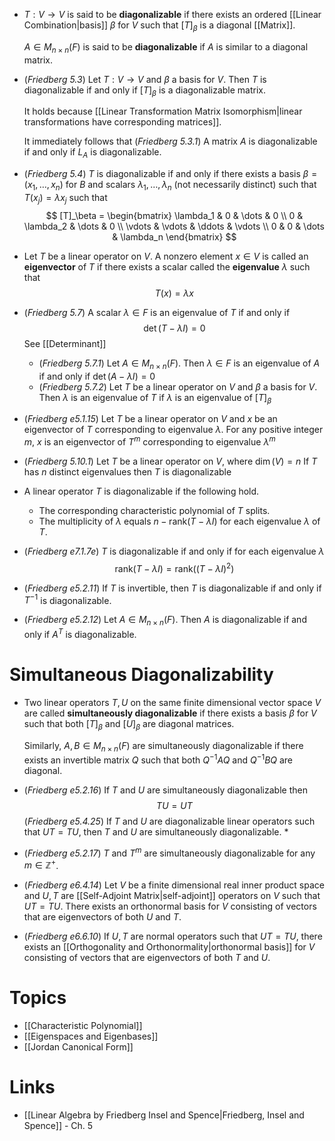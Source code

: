 * $T:V\to V$ is said to be **diagonalizable** if there exists an ordered [[Linear Combination|basis]] $\beta$ for $V$ such that $[T]_\beta$ is a diagonal [[Matrix]]. 
  
  $A\in M_{n\times n}(F)$ is said to be **diagonalizable** if $A$ is similar to a diagonal matrix.

* (*Friedberg 5.3*) Let $T:V\to V$ and $\beta$ a basis for $V$. Then $T$ is diagonalizable if and only if $[T]_\beta$ is a diagonalizable matrix.
  
  It holds because [[Linear Transformation Matrix Isomorphism|linear transformations have corresponding matrices]].
  
  It immediately follows that (*Friedberg 5.3.1*) A matrix $A$ is diagonalizable if and only if $L_A$ is diagonalizable.

* (*Friedberg 5.4*) $T$ is diagonalizable if and only if there exists a basis $\beta=(x_1,\dots,x_n)$ for $B$ and scalars $\lambda_1,\dots,\lambda_n$ (not necessarily distinct) such that $T(x_j)=\lambda x_j$ such that
  $$
  [T]_\beta = 
  \begin{bmatrix}
  \lambda_1 & 0 & \dots & 0 \\
  0 & \lambda_2 & \dots & 0 \\
  \vdots & \vdots  & \ddots & \vdots \\
  0 & 0 & \dots & \lambda_n
  \end{bmatrix}
  $$

* Let $T$ be a linear operator on $V$. A nonzero element $x\in V$ is called an **eigenvector** of  $T$ if there exists a scalar called the **eigenvalue** $\lambda$ such that 
  $$
  T(x) = \lambda x
  $$

* (*Friedberg 5.7*) A scalar $\lambda\in F$ is an eigenvalue of $T$ if and only if
  $$
  \det(T-\lambda I) = 0
  $$
  See [[Determinant]]
	* (*Friedberg 5.7.1*) Let $A\in M_{n\times n}(F)$. Then $\lambda\in F$ is an eigenvalue of $A$ if and only if $\det(A-\lambda I)=0$
	* (*Friedberg 5.7.2*) Let $T$ be a linear operator on $V$ and $\beta$ a basis for $V$. Then $\lambda$ is an eigenvalue of $T$ if $\lambda$ is an eigenvalue of $[T]_\beta$

* (*Friedberg e5.1.15*) Let $T$ be a linear operator on $V$ and $x$ be an eigenvector of $T$ corresponding to eigenvalue $\lambda$. For any positive integer $m$, $x$ is an eigenvector of $T^m$ corresponding to eigenvalue $\lambda^m$

* (*Friedberg 5.10.1*) Let $T$ be a linear operator on $V$, where $\dim(V)=n$ If $T$ has $n$ distinct eigenvalues then $T$ is diagonalizable

* A linear operator $T$ is diagonalizable if the following hold.
	* The corresponding characteristic polynomial of $T$ splits.
	* The multiplicity of $\lambda$ equals $n-\text{rank}(T-\lambda I)$ for each eigenvalue $\lambda$ of $T$.
* (*Friedberg e7.1.7e*) $T$ is diagonalizable if and only if for each eigenvalue $\lambda$ 
  $$
  \text{rank}(T-\lambda I) = \text{rank}((T-\lambda I)^2 )
  $$


* (*Friedberg e5.2.11*) If $T$ is invertible, then $T$ is diagonalizable if and only if $T^{-1}$ is diagonalizable.
* (*Friedberg e5.2.12*) Let $A\in M_{n\times n}(F)$. Then $A$ is diagonalizable if and only if $A^T$ is diagonalizable.

# Simultaneous Diagonalizability
* Two linear operators $T,U$ on the same finite dimensional vector space $V$ are called **simultaneously diagonalizable** if there exists a basis $\beta$ for $V$ such that both $[T]_\beta$ and $[U]_\beta$ are  diagonal matrices.
  
  Similarly, $A,B\in M_{n\times n}(F)$ are simultaneously diagonalizable if there exists an invertible matrix $Q$ such that both $Q^{-1}AQ$ and $Q^{-1}BQ$ are diagonal.
* (*Friedberg e5.2.16*) If $T$ and $U$ are simultaneously diagonalizable then
  $$
  TU = UT
  $$
  (*Friedberg e5.4.25*) If $T$ and $U$ are diagonalizable linear operators such that $UT=TU$, then $T$ and $U$ are simultaneously diagonalizable. *
* (*Friedberg e5.2.17*) $T$ and $T^m$ are simultaneously diagonalizable for any $m\in \mathbb{Z}^+$.
* (*Friedberg e6.4.14*) Let $V$ be a finite dimensional real inner product space and $U,T$ are [[Self-Adjoint Matrix|self-adjoint]] operators on $V$ such that $UT=TU$. There exists an orthonormal basis for $V$ consisting of vectors that are eigenvectors of both $U$ and $T$.
* (*Friedberg e6.6.10*) If $U,T$ are normal operators such that $UT=TU$, there exists an [[Orthogonality and Orthonormality|orthonormal basis]] for $V$ consisting of vectors that are eigenvectors of both $T$ and $U$.


# Topics
* [[Characteristic Polynomial]]
* [[Eigenspaces and Eigenbases]]
* [[Jordan Canonical Form]]

# Links
* [[Linear Algebra by Friedberg Insel and Spence|Friedberg, Insel and Spence]] - Ch. 5